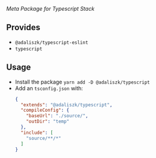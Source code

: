 _Meta Package for Typescript Stack_

Provides
--------
- `@adaliszk/typescript-eslint`
- `typescript`

Usage
-----
- Install the package `yarn add -D @adaliszk/typescript`
- Add an `tsconfig.json` with:
  ```json
  {
    "extends": "@adaliszk/typescript",
    "compileConfig": {
      "baseUrl": "./source/",
      "outDir": "temp"
    },
    "include": [
      "source/**/*"
    ]
  }
  ```
